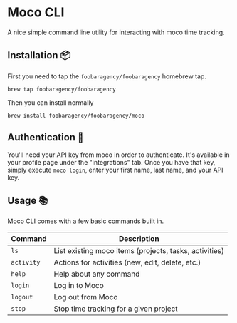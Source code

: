 # Moco CLI

A nice simple command line utility for interacting with moco time tracking.

## Installation 📦

First you need to tap the `foobaragency/foobaragency` homebrew tap.

```shell
brew tap foobaragency/foobaragency
```

Then you can install normally

```shell
brew install foobaragency/foobaragency/moco
```

## Authentication 🔑

You'll need your API key from moco in order to authenticate. It's available in your profile page under the "integrations" tab.
Once you have that key, simply execute `moco login`, enter your first name, last name, and your API key.

## Usage 📚

Moco CLI comes with a few basic commands built in.

| Command    | Description                                            |
| ---------- | ------------------------------------------------------ |
| `ls`       | List existing moco items (projects, tasks, activities) |
| `activity` | Actions for activities (new, edit, delete, etc.)       |
| `help`     | Help about any command                                 |
| `login`    | Log in to Moco                                         |
| `logout`   | Log out from Moco                                      |
| `stop`     | Stop time tracking for a given project                 |
